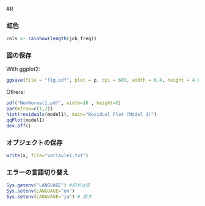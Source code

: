 #R

### 虹色
```r
cols <- rainbow(length(job_freq))
```

### 図の保存
With ggplot2:
```r
ggsave(file = "fig.pdf", plot = p, dpi = 600, width = 6.4, height = 4.8)
```
Others:
```r
pdf("NonNormal1.pdf", width=10 , height=6)
par(mfrow=c(1,2))
hist(residuals(model1), main="Residual Plot (Model 1)")
qqPlot(model1)
dev.off()
```

### オブジェクトの保存
```r
write(x, file="variavle1.txt")
```


### エラーの言語切り替え
```r
Sys.getenv("LANGUAGE") #初めは空
Sys.setenv(LANGUAGE="en")
Sys.setenv(LANGUAGE="ja") # 戻す
```
